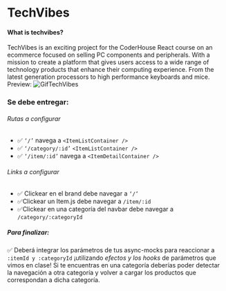 # TechVibes

#### What is techvibes?
TechVibes is an exciting project for the CoderHouse React course on an ecommerce focused on selling PC components and peripherals. With a mission to create a platform that gives users access to a wide range of technology products that enhance their computing experience. From the latest generation processors to high performance keyboards and mice.
Preview:
![GifTechVibes](https://github.com/mateoBodiniARG/TechVibes/assets/83024999/665215f7-ad19-4f36-8375-78dea0e3f875)

### Se debe entregar:
###### Rutas a configurar
* ✅ `‘/’` navega a `<ItemListContainer />`
* ✅ `‘/category/:id’`  `<ItemListContainer />`
* ✅ `‘/item/:id’` navega a `<ItemDetailContainer />`

###### Links a configurar
* ✅ Clickear en el brand debe navegar a `‘/’`
* ✅Clickear un Item.js debe navegar a `/item/:id`
* ✅Clickear en una categoría del navbar debe navegar a `/category/:categoryId` 

##### Para finalizar: 
✅ Deberá integrar los parámetros de tus async-mocks para reaccionar a `:itemId y :categoryId` ¡utilizando *efectos y los hooks* de parámetros que vimos en clase! Si te encuentras en una categoría deberías poder detectar la navegación a otra categoría y volver a cargar los productos que correspondan a dicha categoría.
